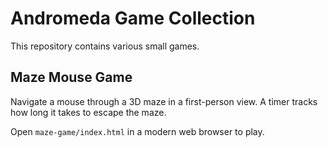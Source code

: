 # Andromeda Game Collection

This repository contains various small games.

## Maze Mouse Game

Navigate a mouse through a 3D maze in a first-person view. A timer tracks how long it takes to escape the maze.

Open `maze-game/index.html` in a modern web browser to play.
